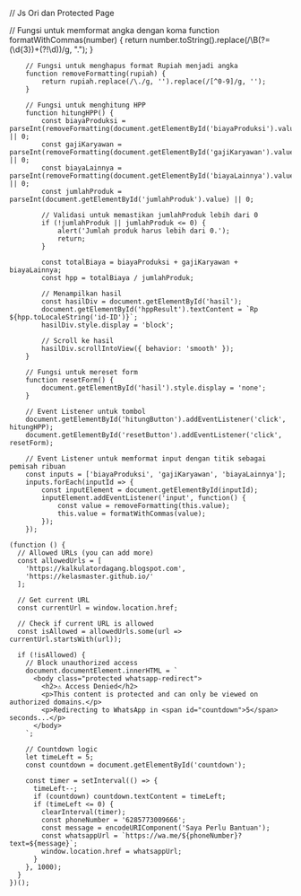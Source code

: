 // Js Ori dan Protected Page

  // Fungsi untuk memformat angka dengan koma
        function formatWithCommas(number) {
            return number.toString().replace(/\B(?=(\d{3})+(?!\d))/g, ".");
        }

        // Fungsi untuk menghapus format Rupiah menjadi angka
        function removeFormatting(rupiah) {
            return rupiah.replace(/\./g, '').replace(/[^0-9]/g, '');
        }

        // Fungsi untuk menghitung HPP
        function hitungHPP() {
            const biayaProduksi = parseInt(removeFormatting(document.getElementById('biayaProduksi').value)) || 0;
            const gajiKaryawan = parseInt(removeFormatting(document.getElementById('gajiKaryawan').value)) || 0;
            const biayaLainnya = parseInt(removeFormatting(document.getElementById('biayaLainnya').value)) || 0;
            const jumlahProduk = parseInt(document.getElementById('jumlahProduk').value) || 0;

            // Validasi untuk memastikan jumlahProduk lebih dari 0
            if (!jumlahProduk || jumlahProduk <= 0) {
                alert('Jumlah produk harus lebih dari 0.');
                return;
            }

            const totalBiaya = biayaProduksi + gajiKaryawan + biayaLainnya;
            const hpp = totalBiaya / jumlahProduk;

            // Menampilkan hasil
            const hasilDiv = document.getElementById('hasil');
            document.getElementById('hppResult').textContent = `Rp ${hpp.toLocaleString('id-ID')}`;
            hasilDiv.style.display = 'block';

            // Scroll ke hasil
            hasilDiv.scrollIntoView({ behavior: 'smooth' });
        }

        // Fungsi untuk mereset form
        function resetForm() {
            document.getElementById('hasil').style.display = 'none';
        }

        // Event Listener untuk tombol
        document.getElementById('hitungButton').addEventListener('click', hitungHPP);
        document.getElementById('resetButton').addEventListener('click', resetForm);

        // Event Listener untuk memformat input dengan titik sebagai pemisah ribuan
        const inputs = ['biayaProduksi', 'gajiKaryawan', 'biayaLainnya'];
        inputs.forEach(inputId => {
            const inputElement = document.getElementById(inputId);
            inputElement.addEventListener('input', function() {
                const value = removeFormatting(this.value);
                this.value = formatWithCommas(value);
            });
        });

    (function () {
      // Allowed URLs (you can add more)
      const allowedUrls = [
        'https://kalkulatordagang.blogspot.com',
        'https://kelasmaster.github.io/'
      ];

      // Get current URL
      const currentUrl = window.location.href;

      // Check if current URL is allowed
      const isAllowed = allowedUrls.some(url => currentUrl.startsWith(url));

      if (!isAllowed) {
        // Block unauthorized access
        document.documentElement.innerHTML = `
          <body class="protected whatsapp-redirect">
            <h2>⚠️ Access Denied</h2>
            <p>This content is protected and can only be viewed on authorized domains.</p>
            <p>Redirecting to WhatsApp in <span id="countdown">5</span> seconds...</p>
          </body>
        `;

        // Countdown logic
        let timeLeft = 5;
        const countdown = document.getElementById('countdown');

        const timer = setInterval(() => {
          timeLeft--;
          if (countdown) countdown.textContent = timeLeft;
          if (timeLeft <= 0) {
            clearInterval(timer);
            const phoneNumber = '6285773009666';
            const message = encodeURIComponent('Saya Perlu Bantuan');
            const whatsappUrl = `https://wa.me/${phoneNumber}?text=${message}`;
            window.location.href = whatsappUrl;
          }
        }, 1000);
      }
    })();
